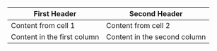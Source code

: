First Header | Second Header
------------ | -------------
Content from cell 1 | Content from cell 2
Content in the first column | Content in the second column

